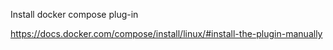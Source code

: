 Install docker compose plug-in</br>

https://docs.docker.com/compose/install/linux/#install-the-plugin-manually

